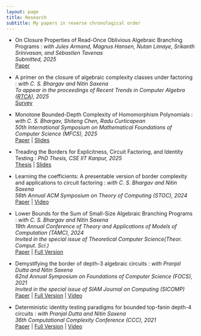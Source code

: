 ```yaml
---
layout: page
title: Research
subtitle: My papers in reverse chronological order
---
```


- On Closure Properties of Read-Once Oblivious Algebraic Branching Programs
: *with Jules Armand, Magnus Hansen, Nutan Limaye, Srikanth Srinivasan, and Sébastien Tavenas* <br/>
*Submitted, 2025*<br/>
[Paper](https://www.prateekdwivedi.in/papers/ro-nonclosure.pdf)

- A primer on the closure of algebraic complexity classes under factoring
: *with C. S. Bhargav and Nitin Saxena* <br/>
*To appear in the proceedings of Recent Trends in Computer Algebra ([RTCA](https://rtca2023.github.io/)), 2025*<br/>
[Survey](https://arxiv.org/abs/2506.19604)

- Monotone Bounded-Depth Complexity of Homomorphism Polynomials
: *with C. S. Bhargav, Shiteng Chen, Radu Curticapean* <br/>
*50th International Symposium on Mathematical Foundations of Computer Science (MFCS), 2025* <br/>
[Paper](/papers/monotone-constdp-hompoly.pdf) | [Slides](https://www.prateekdwivedi.in/slides/2024-arco.pdf)

- Treading the Borders for Explicitness, Circuit Factoring, and Identity Testing
: *PhD Thesis, CSE IIT Kanpur, 2025*<br/>
[Thesis](/papers/thesis.pdf) | [Slides](/slides/defense-slides.pdf)

- Learning the coefficients: A presentable version of border complexity and applications to circuit factoring
: *with C. S. Bhargav and Nitin Saxena* <br/>
*56th Annual ACM Symposium on Theory of Computing (STOC), 2024* <br/>
[Paper](/papers/PresentableVNP-confversion.pdf) | [Video](https://youtu.be/V1XWkX_ZSZQ?si=yZBu5bgJTJXs1LAt)

- Lower Bounds for the Sum of Small-Size Algebraic Branching Programs
: *with C. S. Bhargav and Nitin Saxena* <br/>
*19th Annual Conference of Theory and Applications of Models of Computation (TAMC), 2024* <br/>
*Invited in the special issue of Theoretical Computer Science(Theor. Comput. Sci.)*<br/>
[Paper](/papers/smABP-lowerbounds-confversion.pdf) | [Full Version](/papers/smABP-lowerbounds-fullversion.pdf)

- Demystifying the border of depth-3 algebraic circuits
: *with Pranjal Dutta and Nitin Saxena* <br/>
*62nd Annual Symposium on Foundations of Computer Science (FOCS), 2021*  <br/>
*Invited in the special issue of SIAM Journal on Computing (SICOMP)*<br/>
[Paper](/papers/border-depth3-confversion.pdf) | [Full Version](/papers/border-depth3-fullversion.pdf) | [Video](https://youtu.be/z8cVPKhmrLU)

- Deterministic identity testing paradigms for bounded top-fanin depth-4 circuits
: *with Pranjal Dutta and Nitin Saxena* <br/>
*36th Computational Complexity Conference (CCC), 2021* <br/>
[Paper](/papers/pit-depth4-didi.pdf) | [Full Version](/papers/pit-depth4-didi-fullversion.pdf) | [Video](https://youtu.be/kK4283WJ7HI)
